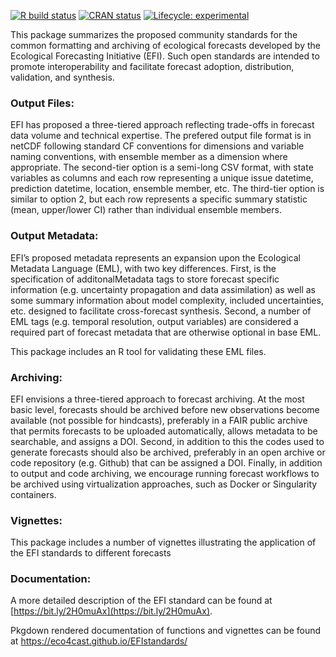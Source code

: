   <!-- badges: start -->
  [![R build status](https://github.com/cboettig/forecast-standards/workflows/R-CMD-check/badge.svg)](https://github.com/cboettig/forecast-standards/actions) 
  [![CRAN status](https://www.r-pkg.org/badges/version/EFIstandards)](https://CRAN.R-project.org/package=EFIstandards)
  [![Lifecycle: experimental](https://img.shields.io/badge/lifecycle-experimental-orange.svg)](https://www.tidyverse.org/lifecycle/#experimental)
  <!-- badges: end -->


This package summarizes the proposed community standards for the common formatting and archiving of ecological forecasts developed by the Ecological Forecasting Initiative (EFI). Such open standards are intended to promote interoperability and facilitate forecast adoption, distribution, validation, and synthesis. 

### Output Files:

EFI has proposed a three-tiered approach reflecting trade-offs in forecast data volume and technical expertise. The prefered output file format is in netCDF following standard CF conventions for dimensions and variable naming conventions, with ensemble member as a dimension where appropriate. The second-tier option is a semi-long CSV format, with state variables as columns and each row representing a unique issue datetime, prediction datetime, location, ensemble member, etc. The third-tier option is similar to option 2, but each row represents a specific summary statistic (mean, upper/lower CI) rather than individual ensemble members.

### Output Metadata:

EFI’s proposed metadata represents an expansion upon the Ecological Metadata Language (EML), with two key differences. First, is the specification of additonalMetadata tags to store forecast specific information (e.g. uncertainty propagation and data assimilation) as well as some summary information about model complexity, included uncertainties, etc. designed to facilitate cross-forecast synthesis. Second, a number of EML tags (e.g. temporal resolution, output variables) are considered a required part of forecast metadata that are otherwise optional in base EML.

This package includes an R tool for validating these EML files.

### Archiving:

EFI envisions a three-tiered approach to forecast archiving. At the most basic level, forecasts should be archived before new observations become available (not possible for hindcasts), preferably in a FAIR public archive that permits forecasts to be uploaded automatically, allows metadata to be searchable, and assigns a DOI. Second, in addition to this the codes used to generate forecasts should also be archived, preferably in an open archive or code repository (e.g. Github) that can be assigned a DOI. Finally, in addition to output and code archiving, we encourage running forecast workflows to be archived using virtualization approaches, such as Docker or Singularity containers.

### Vignettes:

This package includes a number of vignettes illustrating the application of the EFI standards to different forecasts

### Documentation:

A more detailed description of the EFI standard can be found at [https://bit.ly/2H0muAx](https://bit.ly/2H0muAx). 

Pkgdown rendered documentation of functions and vignettes can be found at https://eco4cast.github.io/EFIstandards/
